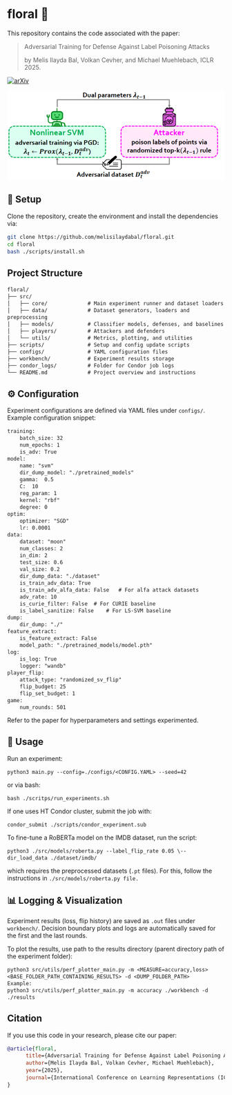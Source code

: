 # floral :hibiscus:

This repository contains the code associated with the paper:

> Adversarial Training for Defense Against Label Poisoning Attacks
>
> by Melis Ilayda Bal, Volkan Cevher, and Michael Muehlebach, ICLR 2025.
> 
[![arXiv](https://img.shields.io/badge/arXiv-2502.17121-b31b1b.svg?style=for-the-badge)](https://arxiv.org/abs/2502.17121)

![Overview](assets/floral.png)


## 🔧 Setup
Clone the repository, create the environment and install the dependencies via:
```bash
git clone https://github.com/melisilaydabal/floral.git
cd floral
bash ./scripts/install.sh
```

## Project Structure
```
floral/
├── src/
│   ├── core/             # Main experiment runner and dataset loaders
│   ├── data/             # Dataset generators, loaders and preprocessing
│   ├── models/           # Classifier models, defenses, and baselines
│   ├── players/          # Attackers and defenders
│   └── utils/            # Metrics, plotting, and utilities
├── scripts/              # Setup and config update scripts
├── configs/              # YAML configuration files
├── workbench/            # Experiment results storage
├── condor_logs/          # Folder for Condor job logs
└── README.md             # Project overview and instructions          
```


## ⚙️ Configuration
Experiment configurations are defined via YAML files under `configs/`.
Example configuration snippet:
```
training:
    batch_size: 32
    num_epochs: 1
    is_adv: True
model:
    name: "svm"
    dir_dump_model: "./pretrained_models"
    gamma:  0.5
    C:  10
    reg_param: 1
    kernel: "rbf"
    degree: 0
optim:
    optimizer: "SGD"
    lr: 0.0001
data:
    dataset: "moon"
    num_classes: 2
    in_dim: 2
    test_size: 0.6
    val_size: 0.2
    dir_dump_data: "./dataset"
    is_train_adv_data: True
    is_train_adv_alfa_data: False   # For alfa attack datasets
    adv_rate: 10
    is_curie_filter: False  # For CURIE baseline
    is_label_sanitize: False    # For LS-SVM baseline
dump:
    dir_dump: "./"
feature_extract:
    is_feature_extract: False
    model_path: "./pretrained_models/model.pth"
log:
    is_log: True
    logger: "wandb"
player_flip:
    attack_type: "randomized_sv_flip"
    flip_budget: 25
    flip_set_budget: 1
game:
    num_rounds: 501
```
Refer to the paper for hyperparameters and settings experimented.

## 🚀 Usage
Run an experiment:
```
python3 main.py --config=./configs/<CONFIG.YAML> --seed=42
```
or via bash:
```
bash ./scritps/run_experiments.sh
```
If one uses HT Condor cluster, submit the job with:
```
condor_submit ./scripts/condor_experiment.sub
```
To fine-tune a RoBERTa model on the IMDB dataset, run the script:
```
python3 ./src/models/roberta.py --label_flip_rate 0.05 \--dir_load_data ./dataset/imdb/
```
which requires the preprocessed datasets (`.pt` files).
For this, follow the instructions in `./src/models/roberta.py file.`


## 📊 Logging & Visualization
Experiment results (loss, flip history) are saved as `.out` files under `workbench/`.
Decision boundary plots and logs are automatically saved for the first and the last rounds.

To plot the results, use path to the results directory (parent directory path of the experiment folder):
```
python3 src/utils/perf_plotter_main.py -m <MEASURE=accuracy,loss> <BASE_FOLDER_PATH_CONTAINING_RESULTS> -d <DUMP_FOLDER_PATH>
Example:
python3 src/utils/perf_plotter_main.py -m accuracy ./workbench -d ./results
```

## Citation

If you use this code in your research, please cite our paper:

```bibtex
@article{floral,
      title={Adversarial Training for Defense Against Label Poisoning Attacks},
      author={Melis Ilayda Bal, Volkan Cevher, Michael Muehlebach},
      year={2025},
      journal={International Conference on Learning Representations (ICLR)},
}
```
